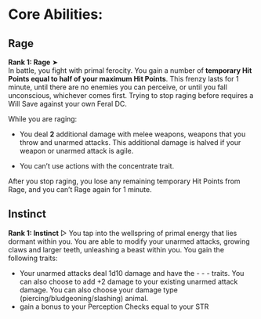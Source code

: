 # Core Abilities:

## Rage 

**Rank 1: Rage**  ➤ <br> 
In battle, you fight with primal ferocity. You gain a number of **temporary Hit Points equal to half of your maximum Hit Points**. This frenzy lasts for 1 minute, until there are no enemies you can perceive, or until you fall unconscious, whichever comes first. Trying to stop raging before requires a Will Save against your own Feral DC. 

	
While you are raging:

- You deal **2** additional damage with melee weapons, weapons that you throw and unarmed attacks. This additional damage is halved if your weapon or unarmed attack is agile.
   
- You can’t use actions with the concentrate trait. 

After you stop raging, you lose any remaining temporary Hit Points from Rage, and you can’t Rage again for 1 minute. 
<br>

## Instinct

**Rank 1: Instinct** ▷ 
You tap into the wellspring of primal energy that lies dormant within you. You are able to modify your unarmed attacks, growing claws and larger teeth, unleashing a beast within you. You gain the following traits:

- Your unarmed attacks deal 1d10 damage and have the - - - traits. You can also choose to add +2 damage to your existing unarmed attack damage. You can also choose your damage type (piercing/bludgeoning/slashing) animal.
- gain a bonus to your Perception Checks equal to your STR
